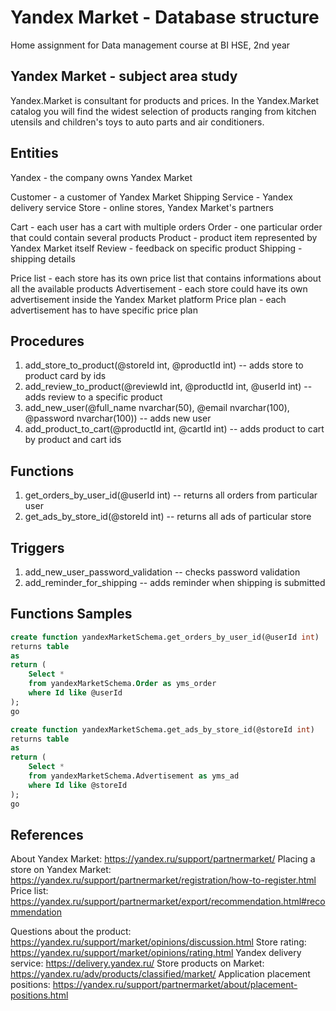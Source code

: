 # Yandex Market - Database structure
Home assignment for Data management course at BI HSE, 2nd year
## Yandex Market - subject area study
Yandex.Market is consultant for products and prices. In the Yandex.Market catalog you will find the widest selection of products ranging from kitchen utensils and children's toys to auto parts and air conditioners.
## Entities
Yandex - the company owns Yandex Market

Customer - a customer of Yandex Market
Shipping Service - Yandex delivery service
Store - online stores, Yandex Market's partners

Cart - each user has a cart with multiple orders
Order - one particular order that could contain several products
Product - product item represented by Yandex Market itself
Review - feedback on specific product
Shipping - shipping details

Price list - each store has its own price list that contains informations about all the available products
Advertisement - each store could have its own advertisement inside the Yandex Market platform
Price plan - each advertisement has to have specific price plan

## Procedures
1. add_store_to_product(@storeId int, @productId int)  -- adds store to product card by ids
2. add_review_to_product(@reviewId int, @productId int, @userId int)  -- adds review to a specific product
3. add_new_user(@full_name nvarchar(50), @email nvarchar(100), @password nvarchar(100))  -- adds new user
4. add_product_to_cart(@productId int, @cartId int)  -- adds product to cart by product and cart ids

## Functions
1. get_orders_by_user_id(@userId int)  -- returns all orders from particular user
2. get_ads_by_store_id(@storeId int)  -- returns all ads of particular store

## Triggers
1. add_new_user_password_validation  -- checks password validation
2. add_reminder_for_shipping  -- adds reminder when shipping is submitted


## Functions Samples
```sql
create function yandexMarketSchema.get_orders_by_user_id(@userId int)
returns table
as
return (
	Select *
	from yandexMarketSchema.Order as yms_order
	where Id like @userId
);
go

create function yandexMarketSchema.get_ads_by_store_id(@storeId int)
returns table
as
return (
	Select *
	from yandexMarketSchema.Advertisement as yms_ad
	where Id like @storeId
);
go
```


## References
About Yandex Market: https://yandex.ru/support/partnermarket/
Placing a store on Yandex Market: https://yandex.ru/support/partnermarket/registration/how-to-register.html
Price list: https://yandex.ru/support/partnermarket/export/recommendation.html#recommendation

Questions about the product: https://yandex.ru/support/market/opinions/discussion.html
Store rating: https://yandex.ru/support/market/opinions/rating.html
Yandex delivery service: https://delivery.yandex.ru/
Store products on Market: https://yandex.ru/adv/products/classified/market/
Application placement positions: https://yandex.ru/support/partnermarket/about/placement-positions.html